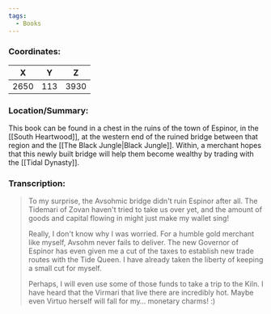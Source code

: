 ```yaml
---
tags:
  - Books
---
```


### Coordinates:
| **X** | **Y**| **Z** |
|:-----:|:----:|:-----:|
|2650  |113   |3930  |

### Location/Summary:
This book can be found in a chest in the ruins of the town of Espinor, in the [[South Heartwood]], at the western end of the ruined bridge between that region and the [[The Black Jungle|Black Jungle]]. Within, a merchant hopes that this newly built bridge will help them become wealthy by trading with the [[Tidal Dynasty]].

### Transcription:
> To my surprise, the Avsohmic bridge didn't ruin Espinor after all. The Tidemari of Zovan haven't tried to take us over yet, and the amount of goods and capital flowing in might just make my wallet sing!
>
> Really, I don't know why I was worried. For a humble gold merchant like myself, Avsohm never fails to deliver. The new Governor of Espinor has even given me a cut of the taxes to establish new trade routes with the Tide Queen. I have already taken the liberty of keeping a small cut for myself.
>
> Perhaps, I will even use some of those funds to take a trip to the Kiln. I have heard that the Virmari that live there are incredibly hot. Maybe even Virtuo herself will fall for my… monetary charms! :)

